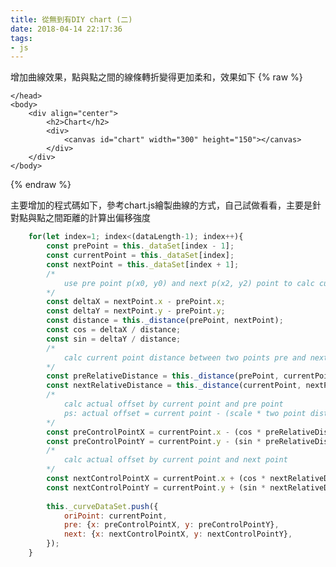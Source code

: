 ```yaml
---
title: 從無到有DIY chart (二)
date: 2018-04-14 22:17:36
tags:
- js
---
```


增加曲線效果，點與點之間的線條轉折變得更加柔和，效果如下
{% raw %}
<html>
    <head>
    
    </head>
    <body>
        <div align="center">
            <h2>Chart</h2>
            <div>
                <canvas id="chart" width="300" height="150"></canvas>
            </div>
        </div>
    </body>
</html>
<script language="javascript">
class Chart{
    constructor(params){
    this._LINE_TENSION = 0.2
    this._LINE_WIDTH_ORI = 2;
    this._LINE_WIDTH_FOCUS = 5;
    this._COLOR_GRAY = 'gray';
    this._COLOR_WHITE = 'white';
    
    this._id = params.id;
    this._matrix = params.matrix;
    this._radius = params.radius;
    this._dataSet = [];
    this._curveDataSet = [];
    
    this._canvas;
    this._canvasWidth;
    this._canvasHeight;
    this._ctx;
    this._preFocusPoint;
    
    this._Coordinate;
    
    this._init();
    }

    _init(){
        this._canvas = document.getElementById(this._id);
        if(!this._canvas.getContext){
            throw "can't get canvas context!";
        }
        this._canvasWidth = this._canvas.width;
        this._canvasHeight = this._canvas.height;
        this._ctx = this._canvas.getContext('2d');
    
        this._initCoordinate();
        this._initDataSet();
        this._initCurveLines();
        this._bindMouseEvent();
        this.draw();
    }
    
    _initCoordinate(){
        this._Coordinate = new Coordinate({
            canvas: this._canvas,
            matrix: this._matrix
        });
    }

    _initDataSet(){
        for(const [index, point] of this._matrix.entries()){
            var reverseY = this._canvasHeight - point[1];
            this._dataSet.push({
                index: index,
                x: point[0],
                y: reverseY,
                color: this._randomColor()
            });
        }
    }
    
    _initFrame(){
        const rect = this._Coordinate.getChartBoundingRect();
        this._drawRect({
            x: 0,
            y: 0,
            width: this._canvasWidth,
            height: this._canvasHeight,
            lineWidth: this._LINE_WIDTH_ORI,
            color: this._COLOR_GRAY
        });
        
        this._drawRect({
            x: 0,
            y: 0,
            width: this._canvasWidth,
            height: this._canvasHeight,
            lineWidth: this._LINE_WIDTH_ORI,
            color: this._COLOR_GRAY
        });
    }
    
    _initLines(){
        this._ctx.beginPath();
        const dataLength = this._dataSet.length;
        if(dataLength < 2) return;
        if(dataLength == 2){
            const firstPoint = this._dataSet[0];
            const secondPoint = this._dataSet[1];
            this._ctx.moveTo(firstPoint.x, firstPoint.y);
            this._ctx.lineTo(secondPoint.x, secondPoint.y);
            this._ctx.stroke();
            return;
        }
        
        for(const [index, point] of this._dataSet.entries()){
            if(index == 0){
                this._ctx.moveTo(point.x, point.y);
                continue;
            }
            const preControlPoint = this._curveDataSet[index - 1];
            const controlPoint = this._curveDataSet[index];
            this._ctx.bezierCurveTo(
                preControlPoint.next.x, preControlPoint.next.y, 
                controlPoint.pre.x, controlPoint.pre.y, 
                point.x, point.y
            );            
        }
        this._ctx.stroke();
    }
    
    _showControlPoint(){
        for(const [index, point] of this._dataSet.entries()){
            if(index == 0){
                continue;
            }
            const preControlPoint = this._curveDataSet[index - 1];
            const controlPoint = this._curveDataSet[index];
            
            this._drawCircle({x: preControlPoint.next.x, y: preControlPoint.next.y, radius: 2, lineWidth: 1, color: preControlPoint.oriPoint.color});
            this._drawCircle({x: controlPoint.pre.x,     y: controlPoint.pre.y,     radius: 2, lineWidth: 1, color: controlPoint.oriPoint.color});
            
            this._ctx.stroke();
        }
    }
    
    _initCircles(){
        const _self = this;
        this._dataSet.forEach((point) => {
            _self._drawCircle({
                x: point.x, 
                y: point.y, 
                radius: _self._radius, 
                lineWidth: _self._LINE_WIDTH_ORI,
                color: point.color
            });
        });
    }
    
    _initCurveLines(){
        const dataLength = this._dataSet.length;
        /*
            less than three points don't need to use curve
        */
        if(dataLength <= 2) return;
        for(let index=1; index<(dataLength-1); index++){
            const prePoint = this._dataSet[index - 1];
            const currentPoint = this._dataSet[index];
            const nextPoint = this._dataSet[index + 1];
            /*
                use pre point p(x0, y0) and next p(x2, y2) point to calc current point p(x1, y1) offset scale
            */
            const deltaX = nextPoint.x - prePoint.x;
            const deltaY = nextPoint.y - prePoint.y;
            const distance = this._distance(prePoint, nextPoint);
            const cos = deltaX / distance;
            const sin = deltaY / distance;
            /*
                calc current point distance between two points pre and next
            */
            const preRelativeDistance = this._distance(prePoint, currentPoint);
            const nextRelativeDistance = this._distance(currentPoint, nextPoint);
            /*
                calc actual offset by current point and pre point
                ps: actual offset = current point - (scale * two point distance * tension)
            */
            const preControlPointX = currentPoint.x - (cos * preRelativeDistance * this._LINE_TENSION);
            const preControlPointY = currentPoint.y - (sin * preRelativeDistance * this._LINE_TENSION);
            /*
                calc actual offset by current point and next point
            */
            const nextControlPointX = currentPoint.x + (cos * nextRelativeDistance * this._LINE_TENSION);
            const nextControlPointY = currentPoint.y + (sin * nextRelativeDistance * this._LINE_TENSION);
            /*
                
            */
            this._curveDataSet.push({
                oriPoint: currentPoint,
                pre: {x: preControlPointX, y: preControlPointY}, 
                next: {x: nextControlPointX, y: nextControlPointY},
            });
            
        }
    
        const firstPoint = this._dataSet[0];
        const secondCurvePoint = this._curveDataSet[1];
        this._curveDataSet.unshift({
            oriPoint: firstPoint,
            next: {
                x: (firstPoint.x + secondCurvePoint.pre.x) / 2,
                y: (firstPoint.y + secondCurvePoint.pre.y) / 2
            }
        });
        
        const lastPoint = this._dataSet[dataLength - 1];
        const secondLastCurvePoint = this._curveDataSet[dataLength - 2];
        this._curveDataSet.push({
            oriPoint: lastPoint,
            pre: {
                x: (lastPoint.x + secondLastCurvePoint.next.x) / 2, 
                y: (lastPoint.y + secondLastCurvePoint.next.y) / 2
            }
        });
    }
    
    _bindMouseEvent(){
        const _self = this;
        this._canvas.addEventListener("mousemove", (event) => {
            const rect = _self._canvas.getBoundingClientRect();
            const x = event.clientX - rect.left;
            const y = event.clientY - rect.top;
            _self._findNearPointByMouse({x: x, y: y});
        });
    }
    
    _randomColor(){
        return '#' + (Math.random() * 0xFFFFFF << 0).toString(16);
    }
    
    _drawRect(params){
        this._ctx.lineWidth = params.lineWidth;
        this._ctx.strokeStyle = params.color;
        this._ctx.beginPath();
        this._ctx.rect(params.x, params.y, params.width, params.height);
        this._ctx.stroke();
    }
    
    _drawLine(point1, point2){
        this._ctx.lineWidth = point2.lineWidth;
        this._ctx.strokeStyle = point2.color;
        this._ctx.beginPath();
        this._ctx.moveTo(point1.x, point1.y);
        this._ctx.lineTo(point2.x, point2.y);
        this._ctx.stroke();
    }

    _drawCircle(point){
        this._ctx.lineWidth = point.lineWidth;
        this._ctx.beginPath();
        this._ctx.arc(point.x, point.y, point.radius, 0, 2 * Math.PI);
        this._ctx.strokeStyle = point.color;
        this._ctx.fillStyle  = point.color;
        this._ctx.fill();
        this._ctx.stroke();
    }
    
    _drawFocusPoint(point){
        this._drawCircle({x: point.x, y: point.y, radius: this._radius, lineWidth: this._LINE_WIDTH_FOCUS, color: point.color});
    }
    
    _findNearPointByMouse(mousePos){
        let minDistancePoint;
        let minDistance = Number.MAX_VALUE;
        for(var index=0, size= this._dataSet.length; index<size; index++){
            const currentPos = this._dataSet[index];
            const distanceBetweenTwoPoints = this._distance(currentPos, mousePos);
            
            if(minDistance > distanceBetweenTwoPoints){
                minDistancePoint = currentPos;
                minDistance = Math.min(minDistance, distanceBetweenTwoPoints);
            }
        }
        if(!this._preFocusPoint){
            this._drawFocusPoint(minDistancePoint);
            this._preFocusPoint = minDistancePoint;
            return;
        }
        /*
            if pre point isn't self, it's need to render
        */
        if(this._preFocusPoint.index !== minDistancePoint.index){
            this.render();
            this._drawFocusPoint(minDistancePoint);
        }
        this._preFocusPoint = minDistancePoint;
    }
    
    _distance(point1, point2){
        return Math.sqrt(Math.pow(point1.x - point2.x, 2) + Math.pow(point1.y - point2.y, 2));
    }
    
    _clear(){
        this._ctx.clearRect(0, 0, this._canvasWidth, this._canvasHeight);
    }
    
    /* public */
    draw(){
        this._initFrame();
        this._initLines();
        this._initCircles();
    }
    
    render(){
        this._clear();
        this.draw();
        console.log('render');
    }

    printDataSet(){
        console.log('dataSet', this._dataSet);
    }
}

class Coordinate{
    constructor(params){
        this._LEFT_OFFSET = 20;
        this._BOTTOM_OFFSET = 20;
        this._TOP_OFFSET = 10;
        this._RIGHT_OFFSET = 10;
        
        this._canvas = params.canvas;
        this._oriMatrix = params.matrix;
        
        this._chartBoundingRect;
        this._xAxis;
        this._yAxis;
        
        this._init();
    }
    
    _init(){
        this._initChartBoundingRect();
        this._initXAxisAndYAxis();
    }
    
    _initChartBoundingRect(){
        const oriCanvasRect = this._canvas.getBoundingClientRect();
        //console.log(oriCanvasRect);
        this._chartBoundingRect = {
            left: 0 + this._LEFT_OFFSET,
            top: 0 + this._TOP_OFFSET,
            bottom: oriCanvasRect.height - this._BOTTOM_OFFSET,
            right: oriCanvasRect.width - this._RIGHT_OFFSET,
            
            width: oriCanvasRect.width - this._LEFT_OFFSET - this._RIGHT_OFFSET,
            height: oriCanvasRect.height - this._BOTTOM_OFFSET - this._TOP_OFFSET,
        }
        console.log(this._chartBoundingRect);
    }

    _initXAxisAndYAxis(){
        let xMax = Number.MIN_VALUE;
        let xMin = Number.MAX_VALUE;
        
        let yMax = Number.MIN_VALUE;
        let yMin = Number.MAX_VALUE;
        
        this._oriMatrix.forEach((point) => {
            const x = point[0];
            const y = point[1];
            
            xMax = Math.max(xMax, x);
            xMin = Math.min(xMin, x);
            
            yMax = Math.max(yMax, y);
            yMin = Math.min(yMin, y);
        });
        
        const xNormal = (xMax - xMin);
        const yNormal = (yMax - yMin);
    }
    
    getChartBoundingRect(){
        return this._chartBoundingRect;
    }
}

(function(global){
    const canvasId = 'chart';
    const matrix = [[10, 90], [30, 40], [70, 80], [90, 40], [120, 120], [150, 10], [190, 70]];
    const radius = 4;
    const chart = new Chart({
        id: canvasId, 
        matrix: matrix,
        radius: radius
    });
    chart.draw();
    chart.printDataSet();
    console.log('chart', chart);
    console.log(chart._id);
})(this);
</script>
{% endraw %}

主要增加的程式碼如下，參考chart.js繪製曲線的方式，自己試做看看，主要是針對點與點之間距離的計算出偏移強度
```js
    for(let index=1; index<(dataLength-1); index++){
        const prePoint = this._dataSet[index - 1];
        const currentPoint = this._dataSet[index];
        const nextPoint = this._dataSet[index + 1];
        /*
            use pre point p(x0, y0) and next p(x2, y2) point to calc current point p(x1, y1) offset scale
        */
        const deltaX = nextPoint.x - prePoint.x;
        const deltaY = nextPoint.y - prePoint.y;
        const distance = this._distance(prePoint, nextPoint);
        const cos = deltaX / distance;
        const sin = deltaY / distance;
        /*
            calc current point distance between two points pre and next
        */
        const preRelativeDistance = this._distance(prePoint, currentPoint);
        const nextRelativeDistance = this._distance(currentPoint, nextPoint);
        /*
            calc actual offset by current point and pre point
            ps: actual offset = current point - (scale * two point distance * tension)
        */
        const preControlPointX = currentPoint.x - (cos * preRelativeDistance * this._LINE_TENSION);// _LINE_TENSION = 0.2
        const preControlPointY = currentPoint.y - (sin * preRelativeDistance * this._LINE_TENSION);
        /*
            calc actual offset by current point and next point
        */
        const nextControlPointX = currentPoint.x + (cos * nextRelativeDistance * this._LINE_TENSION);
        const nextControlPointY = currentPoint.y + (sin * nextRelativeDistance * this._LINE_TENSION);
        
        this._curveDataSet.push({
            oriPoint: currentPoint,
            pre: {x: preControlPointX, y: preControlPointY}, 
            next: {x: nextControlPointX, y: nextControlPointY},
        });
    }
```
